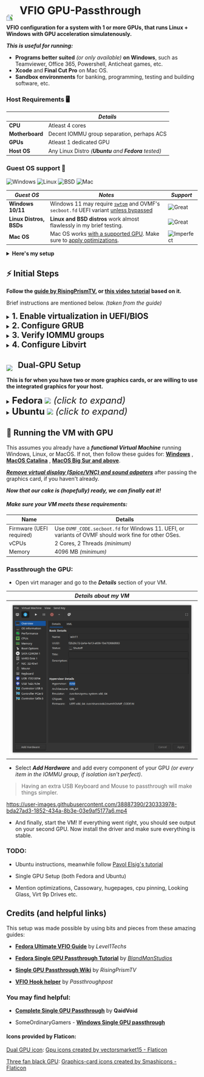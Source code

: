 <!-- <h1 style="margin-left: 0"><img src='https://cdn-icons-png.flaticon.com/512/2656/2656271.png' width='45' style="transform: rotate(-63deg); position: relative; top: 0.6ch;"> VFIO GPU Configuration</h1> -->

<h1 style="margin-left: 0"><img src='https://cdn-icons-png.flaticon.com/512/2291/2291961.png' width='55' style="transform: rotate(-90deg); position: relative; top: 0.9ch; margin-right: 1ch">VFIO GPU-Passthrough</h1>

<!-- <h1 style="margin-left: 0"><img src='https://cdn-icons-png.flaticon.com/512/8900/8900415.png' width='55' style="transform: rotate(-0deg); position: relative; top: 0.9ch; margin-right: 1ch">VFIO GPU Passthrough</h1> -->

**VFIO configuration for a system with 1 or more GPUs, that runs Linux + Windows with GPU acceleration simulatenously.**

**_This is useful for running:_**

- **Programs better suited** _(or only available)_ **on Windows**, such as Teamviewer, Office 365, Powershell, Anticheat games, etc.
- **Xcode** and **Final Cut Pro** on Mac OS.
- **Sandbox environments** for banking, programming, testing and building software, etc.

### Host Requirements 🖥️

|                 | _Details_                                             |
| --------------- | ----------------------------------------------------- |
| **CPU**         | Atleast 4 cores                                       |
| **Motherboard** | Decent IOMMU group separation, perhaps ACS            |
| **GPUs**        | Atleast 1 dedicated GPU                               |
| **Host OS**     | Any Linux Distro _(**Ubuntu** and **Fedora** tested)_ |

### Guest OS support 🧪

![Windows](https://img.shields.io/badge/Windows-blue?style=flat&logo=Windows-11&logoColor=white&color=0078D4)
![Linux](https://img.shields.io/badge/Linux-black?style=flat&logo=Linux&logoColor=white&color=2d2d2d)
![BSD](https://img.shields.io/badge/BSD-black?style=flat&logo=FreeBSD&logoColor=white&color=AB2B28)
![Mac](https://img.shields.io/badge/macOS-black?style=flat&logo=Apple&logoColor=black&color=white)

| _Guest OS_              | _Notes_                                                                                                                                                                                               | _Support_                                                                       |
| ----------------------- | ----------------------------------------------------------------------------------------------------------------------------------------------------------------------------------------------------- | ------------------------------------------------------------------------------- |
| **Windows 10/11**       | Windows 11 may require [`swtpm`](https://github.com/stefanberger/swtpm) and OVMF's `secboot.fd` UEFI variant [unless bypassed](https://www.tomshardware.com/how-to/bypass-windows-11-tpm-requirement) | ![Great](https://img.shields.io/badge/Great-brightgreen?style=for-the-badge)    |
| **Linux Distros, BSDs** | **Linux and BSD distros** work almost flawlessly in my brief testing.                                                                                                                                 | ![Great](https://img.shields.io/badge/Great-brightgreen?style=for-the-badge)    |
| **Mac OS**              | Mac OS works [with a supported GPU](https://dortania.github.io/GPU-Buyers-Guide/). Make sure to [apply optimizations](https://github.com/sickcodes/osx-optimizer).                                    | ![Imperfect](https://img.shields.io/badge/Limited-critical?style=for-the-badge) |

<details>
<summary><b>Here's my setup</b></summary>

<br/>

| Category        | Hardware                              | Notes                                                                                     |
| --------------- | ------------------------------------- | ----------------------------------------------------------------------------------------- |
| **CPU**         | AMD Ryzen 9 3900X                     |                                                                                           |
| **Motherboard** | Gigabyte Aorus X570 Elite WiFi        | _I bought this board, since Gigabyte usually has good IOMMU isolation_.                   |
| **GPUs**        | 2 x NVIDIA GT 710 - (Asus & Gigabyte) | _(yes they are from the pandemic times)_                                                  |
| **Host OS**     | Fedora 37 w/ KDE Plasma               | This setup is also tested on Ubuntu 22.10 and instructions are provided along with Fedora |

</details>

## ⚡ Initial Steps

**Follow the [guide by RisingPrismTV](https://gitlab.com/risingprismtv/single-gpu-passthrough/-/wikis/home), or [this video tutorial](https://www.youtube.com/watch?v=_JTEsQufSx4) based on it.**

Brief instructions are mentioned below. _(taken from the guide)_

<!-- These link to already excellent guides made by others to avoid repetitions and potentially contradicting instructions from my side. -->

<details>
<summary><b style="font-size: 1.3rem;">1. Enable virtualization in UEFI/BIOS</b></summary>

- On Intel platforms, it's called Intel **VT-D** or **VT-x**, or simply **Intel Virtualization Technology**

- On AMD platforms, enable **SVM mode** and set IOMMU to "enabled" (**_not_** "Auto").

> **_This varies between various motherboards. Refer to your motherboard's user manual._**

**_For example:_**

- Intel (ASUS): https://www.asus.com/support/FAQ/1043786/

</details>

<details>
<summary><b style="font-size: 1.3rem;">2. Configure GRUB</b></summary>

- Add IOMMU flags in the `GRUB_CMDLINE_LINUX` line in `/etc/default/grub`

  - **_For AMD CPUs:_** `amd_iommu=on iommu=pt`

    **_For Intel CPUs:_** `intel_iommu=on iommu=pt`

  - `iommu=pt` leads to [less overhead](https://access.redhat.com/documentation/en-us/red_hat_virtualization/4.1/html/installation_guide/appe-configuring_a_hypervisor_host_for_pci_passthrough) and thus [better performance](https://www.reddit.com/r/Proxmox/comments/hhx77k/the_importance_of_iommupt_with_gpu_pass_through_i/).

    **For example:**

    ```bash
    GRUB_CMDLINE_LINUX="rhgb quiet amd_iommu=on iommu=pt"
    ```

- Update grub

  ```bash
  # Ubuntu
  sudo grub-mkconfig -o /boot/grub/grub.cfg

  # Fedora/CentOS/RHEL
  sudo grub2-mkconfig -o /etc/grub2-efi.cfg
  ```

- Reboot your system and verify that IOMMU flags are enabled.

  ```bash
  cat /proc/cmdline | grep iommu
  ```

> Adding **`rd.driver.pre=vfio-pci`** may help if `vfio-pci` isn't being loaded instead of the vendor drivers (`nvidia` or `amdgpu`), but is not needed on most systems.

</details>

<details>
<summary><b style="font-size: 1.3rem;">3. Verify IOMMU groups</b></summary>

- You can only passthrough all the devices in an IOMMU group.

  That's why it is best if your GPU is in its own separate IOMMU group, or the components of your GPU are in their own isolated group.

- If not, then you will need to also passthrough every other device in that IOMMU group, which isn't always desirable or possible.

- To check your IOMMU groups, run this in your terminal: _(source: [Archwiki](https://wiki.archlinux.org/title/PCI_passthrough_via_OVMF#Ensuring_that_the_groups_are_valid))_

  ```bash
  #!/bin/bash
  shopt -s nullglob
  for g in $(find /sys/kernel/iommu_groups/* -maxdepth 0 -type d | sort -V); do
    echo "IOMMU Group ${g##*/}:"
    for d in $g/devices/*; do
        echo -e "\t$(lspci -nns ${d##*/})"
    done;
  done;
  ```

    <details>
    <summary><b><i>My sample output</i></b></summary>

  <b>Notice that I have two GT 710 GPUs in IOMMU Group 22 and 25 respectively, each having a VGA and Audio component with no other device in the group.</b>

  ```bash
  IOMMU Group 0:
        00:01.0 Host bridge [0600]: Advanced Micro Devices, Inc. [AMD] Starship/Matisse PCIe Dummy Host Bridge [1022:1482]
  IOMMU Group 1:
        00:01.1 PCI bridge [0604]: Advanced Micro Devices, Inc. [AMD] Starship/Matisse GPP Bridge [1022:1483]
  IOMMU Group 2:
        00:01.2 PCI bridge [0604]: Advanced Micro Devices, Inc. [AMD] Starship/Matisse GPP Bridge [1022:1483]
  IOMMU Group 3:
        00:02.0 Host bridge [0600]: Advanced Micro Devices, Inc. [AMD] Starship/Matisse PCIe Dummy Host Bridge [1022:1482]
  IOMMU Group 4:
        00:03.0 Host bridge [0600]: Advanced Micro Devices, Inc. [AMD] Starship/Matisse PCIe Dummy Host Bridge [1022:1482]
  IOMMU Group 5:
        00:03.1 PCI bridge [0604]: Advanced Micro Devices, Inc. [AMD] Starship/Matisse GPP Bridge [1022:1483]
  IOMMU Group 6:
        00:04.0 Host bridge [0600]: Advanced Micro Devices, Inc. [AMD] Starship/Matisse PCIe Dummy Host Bridge [1022:1482]
  IOMMU Group 7:
        00:05.0 Host bridge [0600]: Advanced Micro Devices, Inc. [AMD] Starship/Matisse PCIe Dummy Host Bridge [1022:1482]
  IOMMU Group 8:
        00:07.0 Host bridge [0600]: Advanced Micro Devices, Inc. [AMD] Starship/Matisse PCIe Dummy Host Bridge [1022:1482]
  IOMMU Group 9:
        00:07.1 PCI bridge [0604]: Advanced Micro Devices, Inc. [AMD] Starship/Matisse Internal PCIe GPP Bridge 0 to bus[E:B] [1022:1484]
  IOMMU Group 10:
        00:08.0 Host bridge [0600]: Advanced Micro Devices, Inc. [AMD] Starship/Matisse PCIe Dummy Host Bridge [1022:1482]
  IOMMU Group 11:
        00:08.1 PCI bridge [0604]: Advanced Micro Devices, Inc. [AMD] Starship/Matisse Internal PCIe GPP Bridge 0 to bus[E:B] [1022:1484]
  IOMMU Group 12:
        00:14.0 SMBus [0c05]: Advanced Micro Devices, Inc. [AMD] FCH SMBus Controller [1022:790b] (rev 61)
        00:14.3 ISA bridge [0601]: Advanced Micro Devices, Inc. [AMD] FCH LPC Bridge [1022:790e] (rev 51)
  IOMMU Group 13:
        00:18.0 Host bridge [0600]: Advanced Micro Devices, Inc. [AMD] Matisse/Vermeer Data Fabric: Device 18h; Function 0 [1022:1440]
        00:18.1 Host bridge [0600]: Advanced Micro Devices, Inc. [AMD] Matisse/Vermeer Data Fabric: Device 18h; Function 1 [1022:1441]
        00:18.2 Host bridge [0600]: Advanced Micro Devices, Inc. [AMD] Matisse/Vermeer Data Fabric: Device 18h; Function 2 [1022:1442]
        00:18.3 Host bridge [0600]: Advanced Micro Devices, Inc. [AMD] Matisse/Vermeer Data Fabric: Device 18h; Function 3 [1022:1443]
        00:18.4 Host bridge [0600]: Advanced Micro Devices, Inc. [AMD] Matisse/Vermeer Data Fabric: Device 18h; Function 4 [1022:1444]
        00:18.5 Host bridge [0600]: Advanced Micro Devices, Inc. [AMD] Matisse/Vermeer Data Fabric: Device 18h; Function 5 [1022:1445]
        00:18.6 Host bridge [0600]: Advanced Micro Devices, Inc. [AMD] Matisse/Vermeer Data Fabric: Device 18h; Function 6 [1022:1446]
        00:18.7 Host bridge [0600]: Advanced Micro Devices, Inc. [AMD] Matisse/Vermeer Data Fabric: Device 18h; Function 7 [1022:1447]
  IOMMU Group 14:
        01:00.0 Non-Volatile memory controller [0108]: Samsung Electronics Co Ltd NVMe SSD Controller 980 [144d:a809]
  IOMMU Group 15:
        02:00.0 PCI bridge [0604]: Advanced Micro Devices, Inc. [AMD] Matisse Switch Upstream [1022:57ad]
  IOMMU Group 16:
        03:02.0 PCI bridge [0604]: Advanced Micro Devices, Inc. [AMD] Matisse PCIe GPP Bridge [1022:57a3]
  IOMMU Group 17:
        03:03.0 PCI bridge [0604]: Advanced Micro Devices, Inc. [AMD] Matisse PCIe GPP Bridge [1022:57a3]
  IOMMU Group 18:
        03:04.0 PCI bridge [0604]: Advanced Micro Devices, Inc. [AMD] Matisse PCIe GPP Bridge [1022:57a3]
  IOMMU Group 19:
        03:08.0 PCI bridge [0604]: Advanced Micro Devices, Inc. [AMD] Matisse PCIe GPP Bridge [1022:57a4]
        07:00.0 Non-Essential Instrumentation [1300]: Advanced Micro Devices, Inc. [AMD] Starship/Matisse Reserved SPP [1022:1485]
        07:00.1 USB controller [0c03]: Advanced Micro Devices, Inc. [AMD] Matisse USB 3.0 Host Controller [1022:149c]
        07:00.3 USB controller [0c03]: Advanced Micro Devices, Inc. [AMD] Matisse USB 3.0 Host Controller [1022:149c]
  IOMMU Group 20:
        03:09.0 PCI bridge [0604]: Advanced Micro Devices, Inc. [AMD] Matisse PCIe GPP Bridge [1022:57a4]
        08:00.0 SATA controller [0106]: Advanced Micro Devices, Inc. [AMD] FCH SATA Controller [AHCI mode] [1022:7901] (rev 51)
  IOMMU Group 21:
        03:0a.0 PCI bridge [0604]: Advanced Micro Devices, Inc. [AMD] Matisse PCIe GPP Bridge [1022:57a4]
        09:00.0 SATA controller [0106]: Advanced Micro Devices, Inc. [AMD] FCH SATA Controller [AHCI mode] [1022:7901] (rev 51)
  IOMMU Group 22:
        04:00.0 VGA compatible controller [0300]: NVIDIA Corporation GK208B [GeForce GT 710] [10de:128b] (rev a1)
        04:00.1 Audio device [0403]: NVIDIA Corporation GK208 HDMI/DP Audio Controller [10de:0e0f] (rev a1)
  IOMMU Group 23:
        05:00.0 Network controller [0280]: Intel Corporation Dual Band Wireless-AC 3168NGW [Stone Peak] [8086:24fb] (rev 10)
  IOMMU Group 24:
        06:00.0 Ethernet controller [0200]: Intel Corporation I211 Gigabit Network Connection [8086:1539] (rev 03)
  IOMMU Group 25:
        0a:00.0 VGA compatible controller [0300]: NVIDIA Corporation GK208B [GeForce GT 710] [10de:128b] (rev a1)
        0a:00.1 Audio device [0403]: NVIDIA Corporation GK208 HDMI/DP Audio Controller [10de:0e0f] (rev a1)
  IOMMU Group 26:
        0b:00.0 Non-Essential Instrumentation [1300]: Advanced Micro Devices, Inc. [AMD] Starship/Matisse PCIe Dummy Function [1022:148a]
  IOMMU Group 27:
        0c:00.0 Non-Essential Instrumentation [1300]: Advanced Micro Devices, Inc. [AMD] Starship/Matisse Reserved SPP [1022:1485]
  IOMMU Group 28:
        0c:00.1 Encryption controller [1080]: Advanced Micro Devices, Inc. [AMD] Starship/Matisse Cryptographic Coprocessor PSPCPP [1022:1486]
  IOMMU Group 29:
        0c:00.3 USB controller [0c03]: Advanced Micro Devices, Inc. [AMD] Matisse USB 3.0 Host Controller [1022:149c]
  IOMMU Group 30:
        0c:00.4 Audio device [0403]: Advanced Micro Devices, Inc. [AMD] Starship/Matisse HD Audio Controller [1022:1487]
  ```

  </details>

- If your IOMMU groups aren't very isolated, trying enabling "ACS/ARI" option for better IOMMU grouping on most motherboards.

**Also checkout:**

- [Archwiki - PCI Passthrough](https://wiki.archlinux.org/title/PCI_passthrough_via_OVMF)

- [ASRock Deskmini ACS](https://www.reddit.com/r/ASRock/comments/pfza16/deskmini_x300_bios_with_acs_enable/)

- [Unraid GPU passthrough](https://forums.unraid.net/topic/87557-guide-asrock-x570-taichi-vm-w-hardware-passthrough/)

- [Ryzen 5000 APUs IOMMU](https://www.reddit.com/r/VFIO/comments/pd7ktr/comment/haspc9y/)

</details>

<details>
<summary><b style="font-size: 1.3rem;">4. Configure Libvirt</b></summary>

- Installing Packages:

  - **Ubuntu:**

  ```bash
  sudo apt install qemu virt-manager ovmf
  ```

  - **Fedora:**

  ```bash
  sudo dnf install "@virtualization" edk2-ovmf
  ```

- Enable libvirt service

```bash
sudo systemctl enable --now libvirtd
```

- Reboot for sanity, and then DONE!

</details>

<!-- <h2 style="margin-left: 0"><img src='https://cdn-icons-png.flaticon.com/512/5708/5708095.png' width='35' style="transform: otate(-63deg); position: relative; top: 0.9ch; margin-right: 1ch">Single-GPU Setup</h2> -->

<h2 style="margin-left: 0"><img src='https://cdn-icons-png.flaticon.com/512/2656/2656271.png' width='35' style="transform: otate(-63deg); position: relative; top: 0.5ch; margin-right: 1ch">Dual-GPU Setup</h2>

**This is for when you have two or more graphics cards, or are willing to use the integrated graphics for your host.**

<details>
<summary><span style="font-size: 1.5rem"><b>Fedora </b><img src='https://upload.wikimedia.org/wikipedia/commons/thumb/4/41/Fedora_icon_%282021%29.svg/512px-Fedora_icon_%282021%29.svg.png?20220308003156' width='19'/> <i>(click to expand)</i></span></summary>
<br/>

To keep it short, we will create a dracut module that will include the VFIO drivers, along with a script, in the initramfs.

The script will be responsible for loading and binding VFIO driver to the GPU.

### 1. Creating the script:

- Create a script in `/sbin/vfio-pci-override.sh` with the following contents:

```bash
#!/bin/sh
DEVICES="0000:0a:00.0 0000:0a:00.1"

for DEVICE in $DEVICES; do
        echo "vfio-pci" > /sys/bus/pci/devices/$DEVICE/driver_override
done

modprobe -i vfio-pci
```

- Here, modify the **`DEVICES`** line and enter the PCIe addresses of each component of your GPU(s), separated by a space.

- You can find the addresses of your device in `/sys/bus/pci/devices/`

> You can passthrough any PCIe device such as: SATA or NVME controllers, WiFi cards, and anything that has a properly isolated IOMMU group.

- Don't forget to set proper permissions for the script: `sudo chmod 744 /sbin/vfio-pci-override.sh`

> **_Note:_** PCIe addresses are just the slot addresses with a prefix like `0000` or `0001`. Some Xeon/Threadripper or multi-socket systems may have a device prefix of `0001` or `000a`, so double check at `/sys/bus/pci/devices/`.

### 2. Configuring dracut:

- **Create a dracut module directory called `20vfio`:**

```bash
sudo mkdir -p /usr/lib/dracut/modules.d/20vfio
```

> **20** in `20vfio` is the priority order in which dracut loads up the module while generating the initramfs.

- **Create module setup at **`/usr/lib/dracut/modules.d/20vfio/module-setup.sh`** with the following contents:**

```bash
#!/usr/bin/bash
check() {
  return 0
}
depends() {
  return 0
}
install() {
  declare moddir=${moddir}
  inst_hook pre-udev 00 "$moddir/vfio-pci-override.sh"
}
```

- **Create a symlink to the script in the module directory:**

```bash
sudo ln -s /sbin/vfio-pci-override.sh /usr/lib/dracut/modules.d/20vfio/vfio-pci-override.sh
```

- **Create a dracut config at** `/etc/dracut.conf.d/vfio.conf` **with the following contents:**

```bash
add_dracutmodules+=" vfio "
force_drivers+=" vfio vfio-pci vfio_iommu_type1 "
install_items="/usr/sbin/vfio-pci-override.sh /usr/bin/find /usr/bin/dirname"
```

- **Regenerate the initramfs:** _(for the kernel currently running)_

```bash
sudo dracut -fv --kver `uname -r`
```

This should print a lot of verbose output, and if you did everything correctly, you should see a line somewhere that says: **`Including module: vfio`**.

This is a good sign, and we can move on. Otherwise, re-check the previous steps.

<details>
<summary><b><i>My sample output</i></b></summary>

```bash
fedora:~$ sudo dracut -fv --kver `uname -r`

dracut: Executing: /usr/bin/dracut -fv --kver 6.0.10-300.fc37.x86_64
dracut: *** Including module: bash ***
dracut: *** Including module: systemd ***
dracut: *** Including module: vfio ***
dracut: *** Including module: network-manager ***
dracut: *** Including module: kernel-modules ***
dracut: *** Installing kernel module dependencies ***
dracut: *** Resolving executable dependencies ***
dracut: *** Creating image file '/boot/initramfs-6.0.10-300.fc37.x86_64.img' ***
```

</details>

- **Verify that the script is also included:** `sudo lsinitrd | grep vfio`

<details>
<summary><b><i>My sample output</i></b></summary>

```bash
vfio
lrwxrwxrwx   1 root     root           37 Nov 16 23:30 usr/lib/dracut/hooks/pre-udev/00-vfio-pci-override.sh -> ../../../../sbin/vfio-pci-override.sh
drwxr-xr-x   3 root     root            0 Nov 16 23:30 usr/lib/modules/6.0.10-300.fc37.x86_64/kernel/drivers/vfio
drwxr-xr-x   2 root     root            0 Nov 16 23:30 usr/lib/modules/6.0.10-300.fc37.x86_64/kernel/drivers/vfio/pci
-rw-r--r--   1 root     root        32156 Nov 16 23:30 usr/lib/modules/6.0.10-300.fc37.x86_64/kernel/drivers/vfio/pci/vfio-pci-core.ko.xz
-rw-r--r--   1 root     root         8608 Nov 16 23:30 usr/lib/modules/6.0.10-300.fc37.x86_64/kernel/drivers/vfio/pci/vfio-pci.ko.xz
-rw-r--r--   1 root     root        19896 Nov 16 23:30 usr/lib/modules/6.0.10-300.fc37.x86_64/kernel/drivers/vfio/vfio_iommu_type1.ko.xz
-rw-r--r--   1 root     root        14900 Nov 16 23:30 usr/lib/modules/6.0.10-300.fc37.x86_64/kernel/drivers/vfio/vfio.ko.xz
-rw-r--r--   1 root     root         3568 Nov 16 23:30 usr/lib/modules/6.0.10-300.fc37.x86_64/kernel/drivers/vfio/vfio_virqfd.ko.xz
-rwxr--r--   1 root     root          172 Nov 16 23:30 usr/sbin/vfio-pci-override.sh
```

</details>

- **Reboot and verify that vfio driver is loaded:** `lspci -nnk | grep -iP "nvidia|radeon|vfio-pci"`

</details>

<details>
<!-- <summary><b style="font-size: 1.5rem"><img src='' style="margin-top: 1ch" width='23'/> Ubuntu</b></summary> -->

<summary><span style="font-size: 1.5rem"><b>Ubuntu </b><img src='https://assets.ubuntu.com/v1/29985a98-ubuntu-logo32.png' width='19'/> <i>(click to expand)</i></span></summary>

<h3 style="color: yellow;"> <a href='/vfio-ubuntu.md'>Check out here</a> </h3>

</details>

## 🚀 Running the VM with GPU

This assumes you already have a **_functional Virtual Machine_** running Windows, Linux, or MacOS. If not, then follow these guides for: [**Windows**](https://www.youtube.com/watch?v=8Xnmfqqyq4c) , [**MacOS Catalina**](https://www.youtube.com/watch?v=FbOc1cqIQcI) , [**MacOS Big Sur and above**](https://youtu.be/_JTEsQufSx4).

[**_Remove virtual display (Spice/VNC) and sound adpaters_**](<https://gitlab.com/risingprismtv/single-gpu-passthrough/-/wikis/8)-Attaching-the-GPU-to-your-VM>) after passing the graphics card, if you haven't already.

**_Now that our cake is (hopefully) ready, we can finally eat it!_**

#### _Make sure your VM meets these requirements:_

| Name                     | Details                                                                                               |
| ------------------------ | ----------------------------------------------------------------------------------------------------- |
| Firmware (UEFI required) | Use `OVMF_CODE.secboot.fd` for Windows 11. UEFI, or variants of OVMF should work fine for other OSes. |
| vCPUs                    | 2 Cores, 2 Threads _(minimum)_                                                                        |
| Memory                   | 4096 MB _(minimum)_                                                                                   |

### Passthrough the GPU:

- Open virt manager and go to the **_Details_** section of your VM.

| _Details about my VM_                  |
| -------------------------------------- |
| ![VM Details](./assets/vm-details.png) |

- Select **_Add Hardware_** and add every component of your GPU _(or every item in the IOMMU group, if isolation isn't perfect)_.

> Having an extra USB Keyboard and Mouse to passthrough will make things simpler.

https://user-images.githubusercontent.com/38887390/230333978-bda27ad3-1852-434a-8b3e-03e9af5177a6.mp4

- And finally, start the VM! If everything went right, you should see output on your second GPU. Now install the driver and make sure everything is stable.

### TODO:

- Ubuntu instructions, meanwhile follow [Pavol Elsig's tutorial](https://www.youtube.com/watch?v=ID3dlVHDl0c)

- Single GPU Setup (both Fedora and Ubuntu)

- Mention optimizations, Cassowary, hugepages, cpu pinning, Looking Glass, Virt 9p Drives etc.

## Credits (and helpful links)

This setup was made possible by using bits and pieces from these amazing guides:

- [**Fedora Ultimate VFIO Guide**](https://forum.level1techs.com/t/fedora-33-ultimiate-vfio-guide-for-2020-2021-wip/163814) by _Level1Techs_

- [**Fedora Single GPU Passthrough Tutorial**](https://www.youtube.com/watch?v=eTWf5D092VY) by [_BlandManStudios_](https://www.youtube.com/c/BlandManStudios)

- [**Single GPU Passthrough Wiki**](https://gitlab.com/risingprismtv/single-gpu-passthrough/-/wikis/home) by _RisingPrismTV_

- [**VFIO Hook helper**](https://passthroughpo.st/simple-per-vm-libvirt-hooks-with-the-vfio-tools-hook-helper/) by _Passthroughpost_

### You may find helpful:

- [**Complete Single GPU Passthrough**](https://github.com/QaidVoid/Complete-Single-GPU-Passthrough) by **QaidVoid**

- SomeOrdinaryGamers - [**Windows Single GPU passthrough**](https://www.youtube.com/watch?v=BUSrdUoedTo)

#### Icons provided by Flaticon:

[Dual GPU icon](https://cdn-icons-png.flaticon.com/512/2656/2656271.png): <a href="https://www.flaticon.com/free-icons/gpu" title="gpu icons">Gpu icons created by vectorsmarket15 - Flaticon</a>

<!-- [Single Red GPU icon](https://cdn-icons-png.flaticon.com/512/5708/5708095.png): <a href="https://www.flaticon.com/free-icons/gpu" title="gpu icons">Gpu icons created by smashingstocks - Flaticon</a> -->

<!-- [Three fan gray GPU](https://cdn-icons-png.flaticon.com/512/2359/2359863.png): <a href="https://www.flaticon.com/free-icons/gpu" title="gpu icons">Gpu icons created by Ken111 - Flaticon</a> -->

[Three fan black GPU](https://cdn-icons-png.flaticon.com/512/2291/2291961.png): <a href="https://www.flaticon.com/free-icons/graphics-card" title="graphics-card icons">Graphics-card icons created by Smashicons - Flaticon</a>

<!-- [Yellow - brown GPU](https://cdn-icons-png.flaticon.com/512/2000/2000631.png): <a href="https://www.flaticon.com/free-icons/graphic-card" title="graphic card icons">Graphic card icons created by prettycons - Flaticon</a> -->
